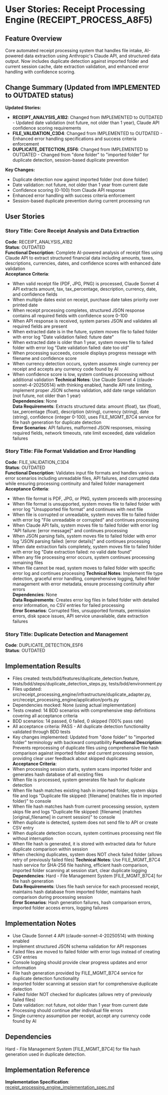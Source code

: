 # User Stories: Receipt Processing Engine (RECEIPT_PROCESS_A8F5)

## Feature Overview
Core automated receipt processing system that handles file intake, AI-powered data extraction using Anthropic's Claude API, and structured data output. Now includes duplicate detection against imported folder and current session cache, date extraction validation, and enhanced error handling with confidence scoring.

## Change Summary (Updated from IMPLEMENTED to OUTDATED status)
**Updated Stories:**
- **RECEIPT_ANALYSIS_A1B2**: Changed from IMPLEMENTED to OUTDATED - Updated date validation (not future, not older than 1 year), Claude API confidence scoring requirements
- **FILE_VALIDATION_C3D4**: Changed from IMPLEMENTED to OUTDATED - Enhanced error handling specifications and success criteria enforcement
- **DUPLICATE_DETECTION_E5F6**: Changed from IMPLEMENTED to OUTDATED - Changed from "done folder" to "imported folder" for duplicate detection, session-based duplicate prevention

**Key Changes:**
- Duplicate detection now against imported folder (not done folder)
- Date validation: not future, not older than 1 year from current date
- Confidence scoring (0-100) from Claude API response
- Enhanced error handling with success criteria enforcement
- Session-based duplicate prevention during current processing run

## User Stories

### Story Title: Core Receipt Analysis and Data Extraction
**Code**: RECEIPT_ANALYSIS_A1B2  
**Status**: OUTDATED  
**Functional Description**: Complete AI-powered analysis of receipt files using Claude API to extract structured financial data including amounts, taxes, descriptions, currencies, dates, and confidence scores with enhanced date validation  
**Acceptance Criteria**: 
- When valid receipt file (PDF, JPG, PNG) is processed, Claude Sonnet 4 API extracts amount, tax, tax_percentage, description, currency, date, and confidence fields
- When multiple dates exist on receipt, purchase date takes priority over printed date
- When receipt processing completes, structured JSON response contains all required fields with confidence score 0-100
- When API response is received, system parses JSON and validates all required fields are present
- When extracted date is in the future, system moves file to failed folder with error log "Date validation failed: future date"
- When extracted date is older than 1 year, system moves file to failed folder with error log "Date validation failed: date too old"
- When processing succeeds, console displays progress message with filename and confidence score
- When currency detection occurs, system assumes single currency per receipt and accepts any currency code found by AI
- When confidence score is low, system continues processing without additional validation
**Technical Notes**: Use Claude Sonnet 4 (claude-sonnet-4-20250514) with thinking enabled, handle API rate limiting, implement proper JSON schema validation, add date range validation (not future, not older than 1 year)  
**Dependencies**: None  
**Data Requirements**: Extracts structured data: amount (float), tax (float), tax_percentage (float), description (string), currency (string), date (string), confidence (integer 0-100), uses FILE_MGMT_B7C4 service for file hash generation for duplicate detection  
**Error Scenarios**: API failures, malformed JSON responses, missing required fields, network timeouts, rate limit exceeded, date validation failures  

### Story Title: File Format Validation and Error Handling
**Code**: FILE_VALIDATION_C3D4  
**Status**: OUTDATED  
**Functional Description**: Validates input file formats and handles various error scenarios including unreadable files, API failures, and corrupted data while ensuring processing continuity and failed folder management  
**Acceptance Criteria**: 
- When file format is PDF, JPG, or PNG, system proceeds with processing
- When file format is unsupported, system moves file to failed folder with error log "Unsupported file format" and continues with next file
- When file is corrupted or unreadable, system moves file to failed folder with error log "File unreadable or corrupted" and continues processing
- When Claude API fails, system moves file to failed folder with error log "API failure: [error message]" and continues processing
- When JSON parsing fails, system moves file to failed folder with error log "JSON parsing failed: [error details]" and continues processing
- When date extraction fails completely, system moves file to failed folder with error log "Date extraction failed: no valid date found"
- When any file processing error occurs, system continues processing remaining files
- When file cannot be read, system moves to failed folder with specific error log and continues processing
**Technical Notes**: Implement file type detection, graceful error handling, comprehensive logging, failed folder management with error metadata, ensure processing continuity after errors  
**Dependencies**: None  
**Data Requirements**: Creates error log files in failed folder with detailed error information, no CSV entries for failed processing  
**Error Scenarios**: Corrupted files, unsupported formats, permission errors, disk space issues, API service unavailable, date extraction failures  

### Story Title: Duplicate Detection and Management
**Code**: DUPLICATE_DETECTION_E5F6  
**Status**: OUTDATED  

## Implementation Results
- Files created: tests/bdd/features/duplicate_detection.feature, tests/bdd/steps/duplicate_detection_steps.py, tests/bdd/environment.py
- Files updated: src/receipt_processing_engine/infrastructure/duplicate_adapter.py, src/receipt_processing_engine/application/ports.py
- Dependencies mocked: None (using actual implementation)  
- Tests created: 14 BDD scenarios with comprehensive step definitions covering all acceptance criteria
- BDD scenarios: 14 passed, 0 failed, 0 skipped (100% pass rate)
- All acceptance criteria: PASS - All duplicate detection functionality validated through BDD tests
- Key changes implemented: Updated from "done folder" to "imported folder" terminology with backward compatibility
**Functional Description**: Prevents reprocessing of duplicate files using comprehensive file hash comparison against imported folder and current processing session, providing clear user feedback about skipped duplicates  
**Acceptance Criteria**: 
- When processing session starts, system scans imported folder and generates hash database of all existing files
- When file is processed, system generates file hash for duplicate detection
- When file hash matches existing hash in imported folder, system skips file and logs "Duplicate file skipped: [filename] (matches file in imported folder)" to console
- When file hash matches hash from current processing session, system skips file and logs "Duplicate file skipped: [filename] (matches [original_filename] in current session)" to console
- When duplicate is detected, system does not send file to API or create CSV entry
- When duplicate detection occurs, system continues processing next file without interruption
- When file hash is generated, it is stored with extracted data for future duplicate comparison within session
- When checking duplicates, system does NOT check failed folder (allows retry of previously failed files)
**Technical Notes**: Use FILE_MGMT_B7C4 hash service for SHA-256 file hashing, efficient hash comparison, imported folder scanning at session start, clear duplicate logging  
**Dependencies**: Hard - File Management System [FILE_MGMT_B7C4] for file hash generation  
**Data Requirements**: Uses file hash service for each processed receipt, maintains hash database from imported folder, maintains hash comparison during processing session  
**Error Scenarios**: Hash generation failures, hash comparison errors, imported folder access errors, logging failures  

## Implementation Notes
- Use Claude Sonnet 4 API (claude-sonnet-4-20250514) with thinking enabled
- Implement structured JSON schema validation for API responses
- Failed files are moved to failed folder with error logs instead of creating CSV entries
- Console logging should provide clear progress updates and error information
- File hash generation provided by FILE_MGMT_B7C4 service for duplicate detection functionality
- Imported folder scanning at session start for comprehensive duplicate detection
- Failed folder NOT checked for duplicates (allows retry of previously failed files)
- Date validation: not future, not older than 1 year from current date
- Processing should continue after individual file errors
- Single currency assumption per receipt, accept any currency code found by AI

## Dependencies
Hard - File Management System [FILE_MGMT_B7C4] for file hash generation used in duplicate detection.

## Implementation Reference
**Implementation Specification**: [receipt_processing_engine_implementation_spec.md](../implementation/receipt_processing_engine_implementation_spec.md)